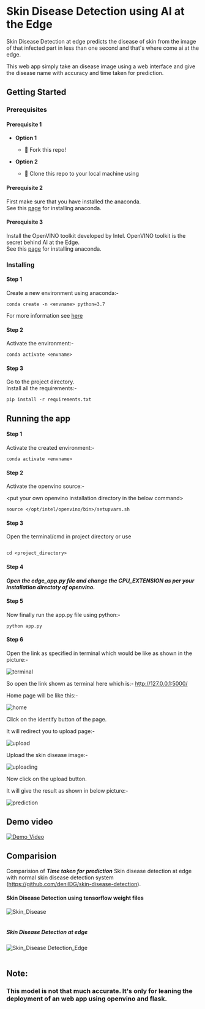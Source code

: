 # Skin Disease Detection using AI at the Edge

Skin Disease Detection at edge predicts the disease of skin from the image of that infected part in less than one second and that's where come ai at the edge.

This web app simply take an disease image using a web interface and give the disease name with accuracy and time taken for prediction.


## Getting Started


### Prerequisites
#### **Prerequisite 1**

- **Option 1**
    - 🍴 Fork this repo!

- **Option 2**
    - 👯 Clone this repo to your local machine using

#### Prerequisite 2
First make sure that you have installed the anaconda.<br />
See this [page](https://docs.anaconda.com/anaconda/install/) for installing anaconda. 

#### Prerequisite 3
Install the OpenVINO toolkit developed by Intel. OpenVINO toolkit is the secret behind AI at the Edge.<br />
See this [page](https://docs.openvinotoolkit.org/latest/index.html) for installing anaconda.

### Installing

#### Step 1
Create a new environment using anaconda:-

```
conda create -n <envname> python=3.7
```

For more information see [here](https://docs.conda.io/projects/conda/en/latest/user-guide/tasks/manage-environments.html)

#### Step 2
Activate the environment:-

```
conda activate <envname>
```
#### Step 3
Go to the project directory.<br />
Install all the requirements:-

```
pip install -r requirements.txt
```

## Running the app

#### Step 1
Activate the created environment:-

```
conda activate <envname>
```

#### Step 2
Activate the openvino source:- 

&lt;put your own openvino installation directory in the below command&gt;
  
```
source </opt/intel/openvino/bin>/setupvars.sh
```

#### Step 3
Open the terminal/cmd in project directory or use

```

cd <project_directory>
```

#### Step 4
***Open the edge_app.py file and change the CPU_EXTENSION as per your installation directoty of openvino.***

#### Step 5
Now finally run the app.py file using python:-

```
python app.py
```

#### Step 6
Open the link as specified in terminal which would be like as shown in the picture:- 

![terminal](media/app_link.png)

So open the link shown as terminal here which is:- http://127.0.0.1:5000/

Home page will be like this:-

![home](media/home.png)

Click on the identify button of the page.

It will redirect you to upload page:-

![upload](media/upload.png)

Upload the skin disease image:-

![uploading](media/uploaded_image.png)

Now click on the upload button.

It will give the result as shown in below picture:-

![prediction](media/prediction.png)

## Demo video

[![Demo_Video](http://img.youtube.com/vi/PXgaFHic8eg/0.jpg)](https://www.youtube.com/watch?v=PXgaFHic8eg)

## Comparision

Comparision of ***Time taken for prediction*** Skin disease detection at edge with normal skin disease detection system (https://github.com/denilDG/skin-disease-detection).

#### Skin Disease Detection using tensorflow weight files
![Skin_Disease](media/SkinDisease.png)<br /> <br />

##### Skin Disease Detection at edge
![Skin_Disease Detection_Edge](media/SkinDiseaseedge.png)<br /> <br />

## Note:

### This model is not that much accurate. It's only for leaning the deployment of an web app using openvino and flask. 
